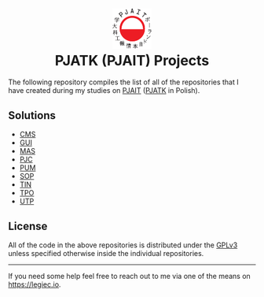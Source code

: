 <h1 align="center">
  <div>
    <img width="80" src="https://raw.githubusercontent.com/bibixx/PJATK/22b9f2f9ea695c9c8e2da79a1e04b79dc9e8871a/logo.svg" alt="" />
  </div>
  PJATK (PJAIT) Projects
</h1>

The following repository compiles the list of all of the repositories that I have created during my studies on [PJAIT](https://www.pja.edu.pl/en/) ([PJATK](https://www.pja.edu.pl/) in Polish).

## Solutions
* [CMS](https://github.com/bibixx/pjatk-CMS)
* [GUI](https://github.com/bibixx/pjatk-GUI)
* [MAS](https://github.com/bibixx/pjatk-MAS)
* [PJC](https://github.com/bibixx/pjatk-PJC)
* [PUM](https://github.com/bibixx/pjatk-PUM)
* [SOP](https://github.com/bibixx/pjatk-SOP)
* [TIN](https://github.com/bibixx/pjatk-TIN)
* [TPO](https://github.com/bibixx/pjatk-TPO)
* [UTP](https://github.com/bibixx/pjatk-UTP)

## License
All of the code in the above repositories is distributed under the [GPLv3](./LICENSE.md) unless specified otherwise inside the individual repositories.

---

If you need some help feel free to reach out to me via one of the means on https://legiec.io.
